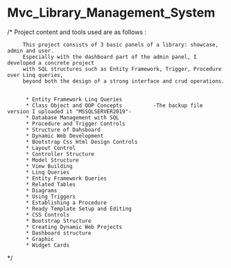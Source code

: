 # Mvc_Library_Management_System

/*   Project content and tools used are as follows :
         
         This project consists of 3 basic panels of a library: showcase, admin and user.
         Especially with the dashboard part of the admin panel, I developed a concrete project 
         with SQL structures such as Entity Framework, Trigger, Procedure over Linq queries,
         beyond both the design of a strong interface and crud operations.
         
         
          * Entity Framework Linq Queries
          * Class Object and OOP Concepts          -The backup file version I uploaded it "MSSQLSERVER2019"-
          * Database Management with SQL
          * Procedure and Trigger Controls
          * Structure of Dahsboard                    
          * Dynamic Web Development
          * Bootstrap Css Html Design Controls
          * Layout Control
          * Controller Structure
          * Model Structure
          * View Building
          * Linq Queries
          * Entity Framework Queries
          * Related Tables
          * Diagrams
          * Using Triggers
          * Establishing a Procedure
          * Ready Template Setup and Editing
          * CSS Controls
          * Bootstrap Structure
          * Creating Dynamic Web Projects
          * Dashboard structure
          * Graphic
          * Widget Cards    
          
 */
          
          
